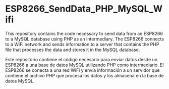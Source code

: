 # ESP8266_SendData_PHP_MySQL_Wifi
This repository contains the code necessary to send data from an ESP8266 to a MySQL database using PHP as an intermediary. The ESP8266 connects to a WiFi network and sends information to a server that contains the PHP file that processes the data and stores it in the MySQL database.

Este repositorio contiene el código necesario para enviar datos desde un ESP8266 a una base de datos MySQL utilizando PHP como intermediario. El ESP8266 se conecta a una red WiFi y envía información a un servidor que contiene el archivo PHP que procesa los datos y los almacena en la base de datos MySQL.
